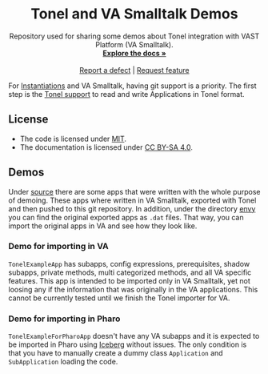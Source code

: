 <p align="center">
<!-- <img src="assets/logos/128x128.png"> -->
 <h1 align="center">Tonel and VA Smalltalk Demos</h1>
  <p align="center">
    Repository used for sharing some demos about Tonel integration with VAST Platform (VA Smalltalk).
    <br>
    <a href="docs/"><strong>Explore the docs »</strong></a>
    <br>
    <br>
    <a href="https://github.com/vasmalltalk/tonel-demos/issues/new?labels=Type%3A+Defect">Report a defect</a>
    |
    <a href="https://github.com/vasmalltalk/tonel-demos/issues/new?labels=Type%3A+Feature">Request feature</a>
  </p>
</p>

For [Instantiations](https://www.instantiations.com/) and VA Smalltalk, having git support is a priority. The first step is the [Tonel support](https://github.com/vasmalltalk/tonel-vast) to read and write Applications in Tonel format.

## License
- The code is licensed under [MIT](LICENSE).
- The documentation is licensed under [CC BY-SA 4.0](http://creativecommons.org/licenses/by-sa/4.0/).


## Demos

Under [source](source/) there are some apps that were written with the whole purpose of demoing. These apps where written in VA Smalltalk, exported with Tonel and then pushed to this git repository. In addition, under the directory [envy](assets/envy/)  you can find the original exported apps as `.dat` files. That way, you can import the original apps in VA and see how they look like.

### Demo for importing in VA

`TonelExampleApp` has subapps, config expressions, prerequisites, shadow subapps, private methods, multi categorized methods, and all VA specific features. This app is intended to be imported only in VA Smalltalk, yet not loosing any if the information that was originally in the VA applications. This cannot be currently tested until we finish the Tonel importer for VA. 

### Demo for importing in Pharo

`TonelExampleForPharoApp` doesn't have any VA subapps and it is expected to be imported in Pharo using [Iceberg](https://github.com/pharo-vcs/iceberg) without issues. The only condition is that you have to manually create a dummy class `Application` and `SubApplication` loading the code.
